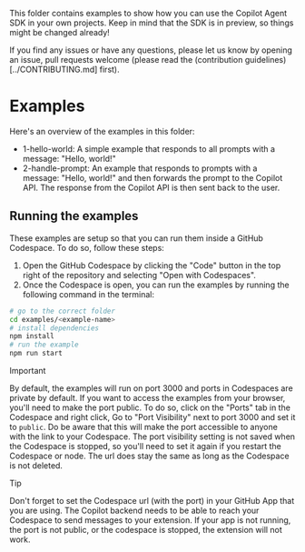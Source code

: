 This folder contains examples to show how you can use the Copilot Agent SDK in your own projects.
Keep in mind that the SDK is in preview, so things might be changed already!

If you find any issues or have any questions, please let us know by opening an issue, pull requests welcome (please read the (contribution guidelines)[../CONTRIBUTING.md] first).

# Examples
Here's an overview of the examples in this folder:
- 1-hello-world: A simple example that responds to all prompts with a message: "Hello, world!"
- 2-handle-prompt: An example that responds to prompts with a message: "Hello, world!" and then forwards the prompt to the Copilot API. The response from the Copilot API is then sent back to the user.

## Running the examples
These examples are setup so that you can run them inside a GitHub Codespace. To do so, follow these steps:
1. Open the GitHub Codespace by clicking the "Code" button in the top right of the repository and selecting "Open with Codespaces".
2. Once the Codespace is open, you can run the examples by running the following command in the terminal:
```sh
# go to the correct folder
cd examples/<example-name>
# install dependencies
npm install
# run the example
npm run start
```

> [!IMPORTANT]  
> By default, the examples will run on port 3000 and ports in Codespaces are private by default. If you want to access the examples from your browser, you'll need to make the port public. To do so, click on the "Ports" tab in the Codespace and right click, Go to "Port Visibility" next to port 3000 and set it to `public`. Do be aware that this will make the port accessible to anyone with the link to your Codespace. The port visibility setting is not saved when the Codespace is stopped, so you'll need to set it again if you restart the Codespace or node. The url does stay the same as long as the Codespace is not deleted.

> [!TIP]  
> Don't forget to set the Codespace url (with the port) in your GitHub App that you are using. The Copilot backend needs to be able to reach your Codespace to send messages to your extension. If your app is not running, the port is not public, or the codespace is stopped, the extension will not work.